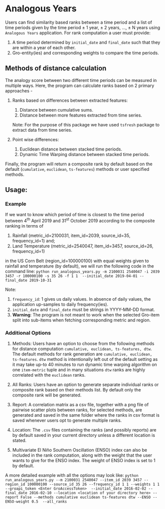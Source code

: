 # Analogous Years
Users can find similarity based ranks between a time period and a list of time periods 
given by the time period ± 1 year, ± 2 years, ..., ± N years using `Analogous Years` application.
For rank computation a user must provide:

1. A time period determined by `initial_date` and `final_date` such that they are within a year of
each other.
2. Gro-entity(ies) and corresponding weights to compare the time periods.


## Methods of distance calculation
The analogy score between two different time periods can be measured in multiple ways. 
Here, the program can calculate ranks based on 2 primary approaches - 
1. Ranks based on differences between extracted features: 
    1. Distance between cumulative sums. 
    2. Distance between more features extracted from time series. 
    
    Note: For the purpose of this package we have used `tsfresh` package to 
    extract data from time series. 
2. Point wise differences: 
    1. Euclidean distance between stacked time periods. 
    2. Dynamic Time Warping distance between stacked time periods.
    
Finally, the program will return a composite rank by default based on the default 
(`cumulative`, `euclidean`, `ts-features`) methods or user specified methods.

## Usage:
### Example
If we want to know which period of time is closest to the time period 
between 4<sup>th</sup> April 2019 and 31<sup>st</sup> October 2019 
according to the composite ranking in terms of 
1. Rainfall (metric_id=2100031, item_id=2039, source_id=35, frequency_id=1) and;
2. Land Temperature (metric_id=2540047, item_id=3457, source_id=26, frequency_id=1) 

in the US Corn Belt (region_id=100000100) with equal weights given to rainfall and temperature
(by default), we will run the following code in the command line: 
`python run_analogous_years.py -m 2100031 2540047 -i 2039 3457 -r 100000100 -s 35 26 -f 1 1 
--initial_date 2019-04-01 --final_date 2019-10-31`

Note:
1. `frequency_id`: 1 gives us daily values. In absence of daily values, the application up-samples 
to daily frequency(ies).
2. `initial_date` and `final_date` must be strings in YYYY-MM-DD format.
3. **Warning**: The program is not meant to work when the selected Gro-item split into sub-items 
when fetching corresponding metric and region.

### Additional Options
1. Methods: Users have an option to choose from the following methods for distance computation
`cumulative, euclidean, ts-features, dtw`. The default methods for rank generation are 
`cumulative, euclidean, ts-features`. `dtw` method is intentionally left out of the default setting as
it may take up-to 40 minutes to run dynamic time warping algorithm on one `item-metric` tuple and
in many situations `dtw` ranks are highly correlated with the `euclidean` ranks.

2. All Ranks: Users have an option to generate separate individual ranks or composite rank
based on their methods list. By default only the composite rank will be generated.

3. Report: A correlation matrix as a csv file, together with a png file of pairwise scatter 
plots between ranks, for selected methods, are generated and saved in the same folder where the ranks 
in csv format is saved whenever users opt to generate multiple ranks.

4. Location: The `.csv` files containing the ranks (and possibly reports) are by default saved in your 
current directory unless a different location is stated.

5. Multivariate El Niño Southern Oscillation (ENSO) index can also be included in the 
rank computation, along with the weight that the user wants to give for the ENSO index. 
The weight of ENSO index is set to 1 by default.

A more detailed example with all the options may look like:
`python run_analogous_years.py --m 2100031 2540047 --item_id 2039 3457 --region_id 100000100
 --source_id 35 26 --frequency_id 1 1 --weights 1 1 --groapi_token <Enter GroAccessToken> 
 --initial_date 2016-02-02 --final_date 2016-02-10 --location <location of your directory here>
 --report False --methods cumulative euclidean ts-features dtw --ENSO --ENSO-weight 0.5 
 --all_ranks`